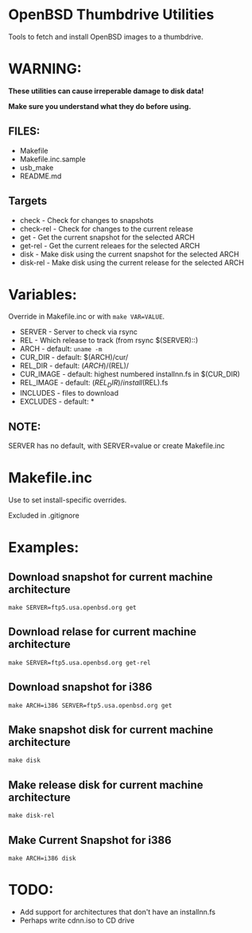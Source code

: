 # OpenBSD Thumbdrive Utilities

Tools to fetch and install OpenBSD images to a thumbdrive.

# WARNING:
**These utilities can cause irreperable damage to disk data!**

**Make sure you understand what they do before using.**


## FILES:
* Makefile
* Makefile.inc.sample
* usb_make
* README.md

## Targets
* check - Check for changes to snapshots
* check-rel - Check for changes to the current release
* get - Get the current snapshot for the selected ARCH
* get-rel - Get the current releaes for the selected ARCH
* disk - Make disk using the current snapshot for the selected ARCH
* disk-rel - Make disk using the current release for the selected ARCH

# Variables:
  Override in Makefile.inc or with `make VAR=VALUE`.
  
* SERVER - Server to check via rsync
* REL - Which release to track (from rsync $(SERVER)::)
* ARCH - default: `uname -m`
* CUR_DIR - default: $(ARCH)/cur/
* REL_DIR - default: $(ARCH)/($REL)/
* CUR_IMAGE - default: highest numbered installnn.fs in $(CUR_DIR)
* REL_IMAGE - default: $(REL_DIR)/install$(REL).fs
* INCLUDES - files to download
* EXCLUDES - default: *

## NOTE:
SERVER has no default, with SERVER=value or create Makefile.inc

# Makefile.inc
Use to set install-specific overrides.

Excluded in .gitignore

# Examples:
## Download snapshot for current machine architecture
```
make SERVER=ftp5.usa.openbsd.org get
```

## Download relase for current machine architecture
```
make SERVER=ftp5.usa.openbsd.org get-rel
```

## Download snapshot for i386
```
make ARCH=i386 SERVER=ftp5.usa.openbsd.org get
```

## Make snapshot disk for current machine architecture
```
make disk
```

## Make release disk for current machine architecture
```
make disk-rel
```

## Make Current Snapshot for i386
```
make ARCH=i386 disk
```

# TODO:
* Add support for architectures that don't have an installnn.fs
* Perhaps write cdnn.iso to CD drive







